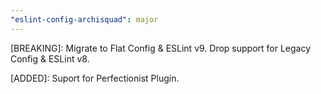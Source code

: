 ```yaml
---
"eslint-config-archisquad": major
---
```


[BREAKING]: Migrate to Flat Config & ESLint v9. Drop support for Legacy Config &
ESLint v8.

[ADDED]: Suport for Perfectionist Plugin.
